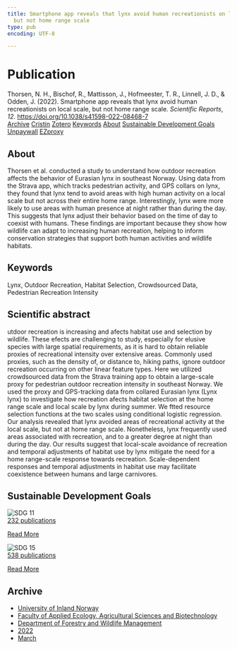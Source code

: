 ```yaml
---
title: Smartphone app reveals that lynx avoid human recreationists on local scale,
  but not home range scale
type: pub
encoding: UTF-8

---
```

<h1>Publication</h1>
<article id="csl-bib-container-7R8V56IM" class="csl-bib-container">
  <div class="csl-bib-body"> <div class="csl-entry">Thorsen, N. H., Bischof, R., Mattisson, J., Hofmeester, T. R., Linnell, J. D., &#38; Odden, J. (2022). Smartphone app reveals that lynx avoid human recreationists on local scale, but not home range scale. <i>Scientific Reports</i>, <i>12</i>. <a href="https://doi.org/10.1038/s41598-022-08468-7">https://doi.org/10.1038/s41598-022-08468-7</a></div> </div>
  <div class="csl-bib-buttons">
    <a href="#taxonomy-article-7R8V56IM" alt="archive" class="csl-bib-button">Archive</a>
    <a href="https://app.cristin.no/results/show.jsf?id=2011659" alt="Cristin" class="csl-bib-button">Cristin</a>
    <a href="http://zotero.org/groups/5881554/items/7R8V56IM" alt="Zotero" class="csl-bib-button">Zotero</a>
    <a href="#keywords-article-7R8V56IM" alt="keywords" class="csl-bib-button">Keywords</a>
    <a href="#about-article-7R8V56IM" alt="about_pub" class="csl-bib-button">About</a>
    <a href="#sdg-article-7R8V56IM" alt="sdg" class="csl-bib-button">Sustainable Development Goals</a>
    <a href="https://www.nature.com/articles/s41598-022-08468-7.pdf" alt="Unpaywall" class="csl-bib-button">Unpaywall</a>
    <a href="https://www.nature.com/articles/s41598-022-08468-7.pdf" alt="EZproxy" class="csl-bib-button">EZproxy</a>
  </div>
  <div id="csl-bib-meta-container-7R8V56IM"></div>
</article>
<div id="csl-bib-meta-7R8V56IM" class="csl-bib-meta">
  <article id="about-article-7R8V56IM" class="about_pub-article">
    <h1>About</h1>
    Thorsen et al. conducted a study to understand how outdoor recreation affects the behavior of Eurasian lynx in southeast Norway. Using data from the Strava app, which tracks pedestrian activity, and GPS collars on lynx, they found that lynx tend to avoid areas with high human activity on a local scale but not across their entire home range. Interestingly, lynx were more likely to use areas with human presence at night rather than during the day. This suggests that lynx adjust their behavior based on the time of day to coexist with humans. These findings are important because they show how wildlife can adapt to increasing human recreation, helping to inform conservation strategies that support both human activities and wildlife habitats.
  </article>
  <article id="keywords-article-7R8V56IM" class="keywords-article">
    <h1>Keywords</h1>
    Lynx, Outdoor Recreation, Habitat Selection, Crowdsourced Data, Pedestrian Recreation Intensity
  </article>
  <article id="abstract-article-7R8V56IM" class="abstract-article">
    <h1>Scientific abstract</h1>
    utdoor recreation is increasing and afects habitat use and selection by wildlife. These efects are  
challenging to study, especially for elusive species with large spatial requirements, as it is hard to  
obtain reliable proxies of recreational intensity over extensive areas. Commonly used proxies, such as  
the density of, or distance to, hiking paths, ignore outdoor recreation occurring on other linear feature  
types. Here we utilized crowdsourced data from the Strava training app to obtain a large-scale proxy  
for pedestrian outdoor recreation intensity in southeast Norway. We used the proxy and GPS-tracking  
data from collared Eurasian lynx (Lynx lynx) to investigate how recreation afects habitat selection at  
the home range scale and local scale by lynx during summer. We ftted resource selection functions at  
the two scales using conditional logistic regression. Our analysis revealed that lynx avoided areas of  
recreational activity at the local scale, but not at home range scale. Nonetheless, lynx frequently used  
areas associated with recreation, and to a greater degree at night than during the day. Our results  
suggest that local-scale avoidance of recreation and temporal adjustments of habitat use by lynx  
mitigate the need for a home range-scale response towards recreation. Scale-dependent responses  
and temporal adjustments in habitat use may facilitate coexistence between humans and large  
carnivores.
  </article>
  <article id="sdg-article-7R8V56IM" class="sdg-article">
    <h1>Sustainable Development Goals</h1>
    <div class="sdg-container"><div id="sdg11" class="sdg">
        <img src="{{< params subfolder >}}images/sdg/sdg11_en.png" class="image" alt="SDG 11">
        <div class="sdg-overlay">
          <a href="/en/archive/?key=?sdg=11#archive" class="sdg-publication-count"><span>232</span> publications</a>
          <p><a href="https://sdgs.un.org/goals/goal11" class="sdg-read-more">Read More</a></p>
        </div>
      </div> <div id="sdg15" class="sdg">
        <img src="{{< params subfolder >}}images/sdg/sdg15_en.png" class="image" alt="SDG 15">
        <div class="sdg-overlay">
          <a href="/en/archive/?key=?sdg=15#archive" class="sdg-publication-count"><span>538</span> publications</a>
          <p><a href="https://sdgs.un.org/goals/goal15" class="sdg-read-more">Read More</a></p>
        </div>
      </div></div>
  </article>
  <article id="taxonomy-article-7R8V56IM" class="taxonomy-article">
    <h1>Archive</h1>
    <ul>
      <li>
        <a href="/en/archive/?key=3DCRN523">University of Inland Norway</a>
      </li>
      <li>
        <a href="/en/archive/?key=T77LXH6D">Faculty of Applied Ecology, Agricultural Sciences and Biotechnology</a>
      </li>
      <li>
        <a href="/en/archive/?key=7TRARPE3">Department of Forestry and Wildlife Management</a>
      </li>
      <li>
        <a href="/en/archive/?key=H9K9UC39">2022</a>
      </li>
      <li>
        <a href="/en/archive/?key=4KAXF4JD">March</a>
      </li>
    </ul>
  </article>
</div>

